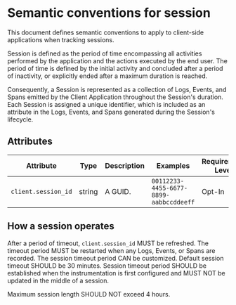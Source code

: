 # Semantic conventions for session

This document defines semantic conventions to apply to client-side applications when tracking sessions.

Session is defined as the period of time encompassing all activities performed by the application and the actions
executed by the end user. The period of time is defined by the initial activity and concluded after a period of
inactivity, or explicitly ended after a maximum duration is reached.

Consequently, a Session is represented as a collection of Logs, Events, and Spans emitted by the Client Application
throughout the Session's duration. Each Session is assigned a unique identifier, which is included as an attribute in
the Logs, Events, and Spans generated during the Session's lifecycle.

## Attributes

<!-- semconv client-session-id -->
| Attribute  | Type | Description  | Examples  | Requirement Level |
|---|---|---|---|---|
| `client.session_id` | string | A GUID. | `00112233-4455-6677-8899-aabbccddeeff` | Opt-In |
<!-- endsemconv -->

## How a session operates

After a period of timeout, `client.session_id` MUST be refreshed.
The timeout period MUST be restarted when any Logs, Events, or Spans are recorded.
The session timeout period CAN be customized.
Default session timeout SHOULD be 30 minutes. Session timeout period SHOULD be established when the instrumentation is
first configured and MUST NOT be updated in the middle of a session.

Maximum session length SHOULD NOT exceed 4 hours.